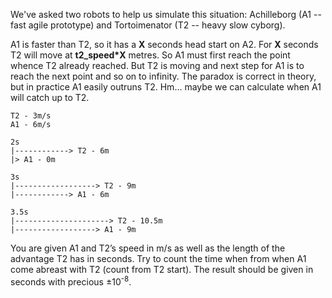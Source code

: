 We've asked two robots to help us simulate this situation:
Achilleborg (A1 -- fast agile prototype) and Tortoimenator (T2 -- heavy slow cyborg).

A1 is faster than T2, so it has a **X** seconds head start on A2.
For **X** seconds T2 will move at **t2_speed*X** metres.
So A1 must first reach the point whence T2 already reached.
But T2 is moving and next step for A1 is to reach the next point and so on to infinity.
The paradox is correct in theory,
but in practice A1 easily outruns T2. Hm... maybe we can calculate when A1 will catch up to T2.

```
T2 - 3m/s
A1 - 6m/s

2s
|------------> T2 - 6m
|> A1 - 0m

3s
|------------------> T2 - 9m
|------------> A1 - 6m

3.5s
|---------------------> T2 - 10.5m
|------------------> A1 - 9m
```

You are given A1 and T2’s speed in m/s as well as the length of the advantage T2 has in seconds.
Try to count the time when from when A1 come abreast with T2 (count from T2 start).
The result should be given in seconds with precious &plusmn;10<sup>-8</sup>.
